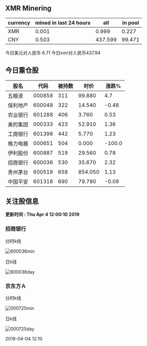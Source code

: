 ## XMR Minering

|currency|mined in last 24 hours|all|in pool|
|---|---|---|---|
|XMR|0.001|0.999|0.227|
|CNY|0.503|437.599|99.471|

今日美元对人民币 6.71	今日xmr对人民币437.94


## 今日重仓股 

|股名|代码|被持数|时价|涨跌%|
|---|---|---|---|---|
|五粮液|000858|311|99.880|4.7|
|保利地产|600048|322|14.540|-0.48|
|农业银行|601288|406|3.760|0.53|
|美的集团|000333|423|52.910|1.36|
|工商银行|601398|442|5.770|1.23|
|格力电器|000651|504|0.000|-100.0|
|伊利股份|600887|519|29.560|0.78|
|招商银行|600036|530|35.670|2.32|
|贵州茅台|600519|658|854.050|1.13|
|中国平安|601318|690|79.790|-0.09|

## 关注股信息
**更新时间 : Thu Apr  4 12:00:10 2019**
### 招商银行 
分时k线

![600036min](http://image.sinajs.cn/newchart/min/n/sh600036.gif)

日k线

![600036day](http://image.sinajs.cn/newchart/daily/n/sh600036.gif)

### 京东方Ａ 
分时k线

![000725min](http://image.sinajs.cn/newchart/min/n/sz000725.gif)

日k线

![000725day](http://image.sinajs.cn/newchart/daily/n/sz000725.gif)

2019-04-04 12:10